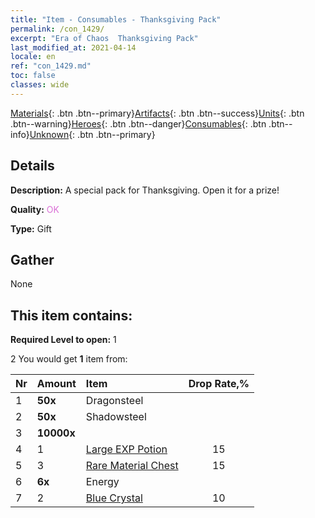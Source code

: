 ```yaml
---
title: "Item - Consumables - Thanksgiving Pack"
permalink: /con_1429/
excerpt: "Era of Chaos  Thanksgiving Pack"
last_modified_at: 2021-04-14
locale: en
ref: "con_1429.md"
toc: false
classes: wide
---
```

 [Materials](/Items/){: .btn .btn--primary}[Artifacts](/Items/Artifacts/){: .btn .btn--success}[Units](/Items/Units/){: .btn .btn--warning}[Heroes](/Items/Heroes/){: .btn .btn--danger}[Consumables](/Items/Consumables/){: .btn .btn--info}[Unknown](/Items/Unknown/){: .btn .btn--primary}

## Details
 **Description:** A special pack for Thanksgiving. Open it for a prize!

 **Quality:** <span style="color: #DA70D6">OK</span>

 **Type:** Gift

## Gather

  None

## This item contains:

 **Required Level to open:** 1

 2 You would get **1** item  from:

  | Nr | Amount |     Item    | Drop Rate,% |
  |:---|:-------|:------------|:---------:|
  | 1 |  **50x** | Dragonsteel |  | 5 | 
  | 2 |  **50x** | Shadowsteel |  | 10 | 
  | 3 |  **10000x** | <i class="fas fa-coins"/> |  | 25 | 
  | 4 | 1 | [Large EXP Potion](/Items/con_702/) | 15 | 
  | 5 | 3 | [Rare Material Chest](/Items/con_757/) | 15 | 
  | 6 |  **6x** | Energy |  | 20 | 
  | 7 | 2 | [Blue Crystal](/Items/con_716/) | 10 | 
